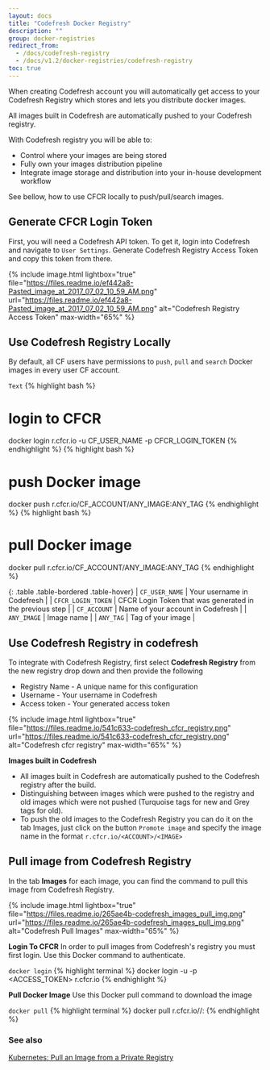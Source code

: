 ```yaml
---
layout: docs
title: "Codefresh Docker Registry"
description: ""
group: docker-registries
redirect_from:
  - /docs/codefresh-registry
  - /docs/v1.2/docker-registries/codefresh-registry
toc: true
---
```

When creating Codefresh account you will automatically get access to your Codefresh Registry which stores and lets you distribute docker images.

All images built in Codefresh are automatically pushed to your Codefresh registry.

With Codefresh registry you will be able to:
- Control where your images are being stored
- Fully own your images distribution pipeline
- Integrate image storage and distribution into your in-house development workflow

See bellow, how to use CFCR locally to push/pull/search images.

## Generate CFCR Login Token

First, you will need a Codefresh API token. To get it, login into Codefresh and navigate to `User Settings`. Generate Codefresh Registry Access Token and copy this token from there.

{% include image.html lightbox="true" file="https://files.readme.io/ef442a8-Pasted_image_at_2017_07_02_10_59_AM.png" url="https://files.readme.io/ef442a8-Pasted_image_at_2017_07_02_10_59_AM.png" alt="Codefresh Registry Access Token" max-width="65%" %}

## Use Codefresh Registry Locally

By default, all CF users have permissions to `push`, `pull` and `search` Docker images in every user CF account.

  `Text`
{% highlight bash %}
# login to CFCR
docker login r.cfcr.io -u CF_USER_NAME -p CFCR_LOGIN_TOKEN
{% endhighlight %}
{% highlight bash %}
# push Docker image
docker push r.cfcr.io/CF_ACCOUNT/ANY_IMAGE:ANY_TAG
{% endhighlight %}
{% highlight bash %}
# pull Docker image
docker pull r.cfcr.io/CF_ACCOUNT/ANY_IMAGE:ANY_TAG
{% endhighlight %}

{: .table .table-bordered .table-hover}
| `CF_USER_NAME`             | Your username in Codefresh                                 |
| `CFCR_LOGIN_TOKEN`         | CFCR Login Token that was generated in the previous step   |
| `CF_ACCOUNT`               | Name of your account in Codefresh                          |
| `ANY_IMAGE`                | Image name                                                 |
| `ANY_TAG`                  | Tag of your image                                          |

## Use Codefresh Registry in codefresh

To integrate with Codefresh Registry, first select **Codefresh Registry** from the new registry drop down and then provide the following

* Registry Name - A unique name for this configuration
* Username - Your username in Codefresh
* Access token - Your generated access token

{% include image.html lightbox="true" file="https://files.readme.io/541c633-codefresh_cfcr_registry.png" url="https://files.readme.io/541c633-codefresh_cfcr_registry.png" alt="Codefresh cfcr registry" max-width="65%" %}

__Images built in Codefresh__

- All images built in Codefresh are automatically pushed to the Codefresh registry after the build.
- Distinguishing between images which were pushed to the registry and old images which were not pushed (Turquoise tags for new and Grey tags for old).
- To push the old images to the Codefresh Registry you can do it on the tab Images, just click on the button `Promote image` and specify the image name in the format `r.cfcr.io/<ACCOUNT>/<IMAGE>`

## Pull image from Codefresh Registry

In the tab  __Images__ for each image, you can find the command to pull this image from Codefresh Registry.

{% include image.html lightbox="true" file="https://files.readme.io/265ae4b-codefresh_images_pull_img.png" url="https://files.readme.io/265ae4b-codefresh_images_pull_img.png" alt="Codefresh Pull Images" max-width="65%" %}

__Login To CFCR__
In order to pull images from Codefresh's registry you must first login. Use this Docker command to authenticate.

  `docker login`
{% highlight terminal %}
docker login -u <USERNAME> -p <ACCESS_TOKEN> r.cfcr.io
{% endhighlight %}

__Pull Docker Image__
Use this Docker pull command to download the image[](ni)

  `docker pull`
{% highlight terminal %}
docker pull r.cfcr.io/<ACCOUNT>/<IMAGE>:<TAG>
{% endhighlight %}


### See also
[Kubernetes: Pull an Image from a Private Registry](https://kubernetes.io/docs/tasks/configure-pod-container/pull-image-private-registry/)
